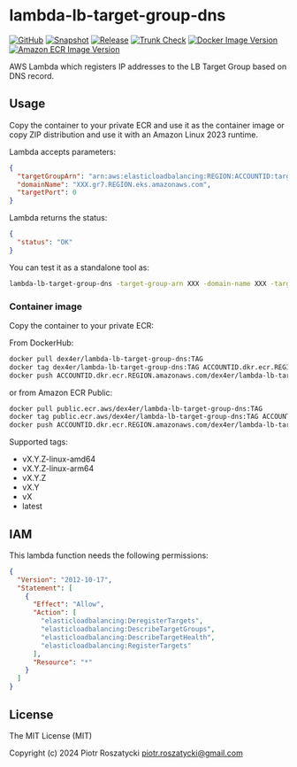 # lambda-lb-target-group-dns

[![GitHub](https://img.shields.io/github/v/tag/dex4er/lambda-lb-target-group-dns?label=GitHub)](https://github.com/dex4er/lambda-lb-target-group-dns)
[![Snapshot](https://github.com/dex4er/lambda-lb-target-group-dns/actions/workflows/snapshot.yaml/badge.svg)](https://github.com/dex4er/lambda-lb-target-group-dns/actions/workflows/snapshot.yaml)
[![Release](https://github.com/dex4er/lambda-lb-target-group-dns/actions/workflows/release.yaml/badge.svg)](https://github.com/dex4er/lambda-lb-target-group-dns/actions/workflows/release.yaml)
[![Trunk Check](https://github.com/dex4er/lambda-lb-target-group-dns/actions/workflows/trunk.yaml/badge.svg)](https://github.com/dex4er/lambda-lb-target-group-dns/actions/workflows/trunk.yaml)
[![Docker Image Version](https://img.shields.io/docker/v/dex4er/lambda-lb-target-group-dns?label=Docker&logo=docker&sort=semver)](https://hub.docker.com/r/dex4er/lambda-lb-target-group-dns)
[![Amazon ECR Image Version](https://img.shields.io/docker/v/dex4er/lambda-lb-target-group-dns?label=Amazon%20ECR&logo=Amazon+AWS&sort=semver)](https://gallery.ecr.aws/dex4er/lambda-lb-target-group-dns)

AWS Lambda which registers IP addresses to the LB Target Group based on DNS
record.

## Usage

Copy the container to your private ECR and use it as the container image or
copy ZIP distribution and use it with an Amazon Linux 2023 runtime.

Lambda accepts parameters:

```json
{
  "targetGroupArn": "arn:aws:elasticloadbalancing:REGION:ACCOUNTID:targetgroup/TARGETGROUP/NNN",
  "domainName": "XXX.gr7.REGION.eks.amazonaws.com",
  "targetPort": 0
}
```

Lambda returns the status:

```json
{
  "status": "OK"
}
```

You can test it as a standalone tool as:

```sh
lambda-lb-target-group-dns -target-group-arn XXX -domain-name XXX -target-port NNN
```

### Container image

Copy the container to your private ECR:

From DockerHub:

```sh
docker pull dex4er/lambda-lb-target-group-dns:TAG
docker tag dex4er/lambda-lb-target-group-dns:TAG ACCOUNTID.dkr.ecr.REGION.amazonaws.com/dex4er/lambda-lb-target-group-dns:TAG
docker push ACCOUNTID.dkr.ecr.REGION.amazonaws.com/dex4er/lambda-lb-target-group-dns:TAG
```

or from Amazon ECR Public:

```sh
docker pull public.ecr.aws/dex4er/lambda-lb-target-group-dns:TAG
docker tag public.ecr.aws/dex4er/lambda-lb-target-group-dns:TAG ACCOUNTID.dkr.ecr.REGION.amazonaws.com/dex4er/lambda-lb-target-group-dns:TAG
docker push ACCOUNTID.dkr.ecr.REGION.amazonaws.com/dex4er/lambda-lb-target-group-dns:TAG
```

Supported tags:

- vX.Y.Z-linux-amd64
- vX.Y.Z-linux-arm64
- vX.Y.Z
- vX.Y
- vX
- latest

## IAM

This lambda function needs the following permissions:

```json
{
  "Version": "2012-10-17",
  "Statement": [
    {
      "Effect": "Allow",
      "Action": [
        "elasticloadbalancing:DeregisterTargets",
        "elasticloadbalancing:DescribeTargetGroups",
        "elasticloadbalancing:DescribeTargetHealth",
        "elasticloadbalancing:RegisterTargets"
      ],
      "Resource": "*"
    }
  ]
}
```

## License

The MIT License (MIT)

Copyright (c) 2024 Piotr Roszatycki <piotr.roszatycki@gmail.com>
